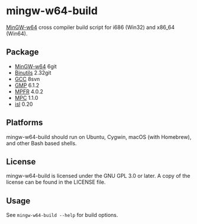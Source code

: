 # mingw-w64-build
[MinGW-w64](https://mingw-w64.org) cross compiler build script for i686 (Win32) and x86_64 (Win64).

## Package
* [MinGW-w64](https://mingw-w64.org) 6git
* [Binutils](https://www.gnu.org/software/binutils/) 2.32git
* [GCC](https://gcc.gnu.org/) 8svn
* [GMP](https://gmplib.org/) 6.1.2
* [MPFR](http://www.mpfr.org/) 4.0.2
* [MPC](http://www.multiprecision.org/mpc/) 1.1.0
* [isl](http://isl.gforge.inria.fr/) 0.20

## Platforms
mingw-w64-build should run on Ubuntu, Cygwin, macOS (with Homebrew), and other Bash based shells.

## License
mingw-w64-build is licensed under the GNU GPL 3.0 or later. A copy of the license can be found in the LICENSE file.

## Usage
See `mingw-w64-build --help` for build options.
